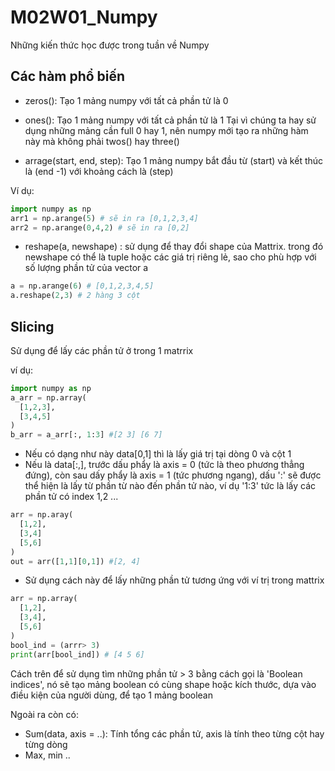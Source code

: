 # M02W01_Numpy
Những kiến thức học được trong tuần về Numpy 

## Các hàm phổ biến 

- zeros(): Tạo 1 mảng numpy với tất cả phần tử là 0
- ones(): Tạo 1 mảng numpy với tất cả phần tử là 1
Tại vì chúng ta hay sử dụng những mảng cần full 0 hay 1, nên numpy mới tạo ra những hàm này mà không phải twos() hay three()

- arrage(start, end, step): Tạo 1 mảng numpy bắt đầu từ (start) và kết thúc là (end -1) với khoảng cách là (step)
  
Ví dụ:

```python
import numpy as np
arr1 = np.arange(5) # sẽ in ra [0,1,2,3,4]
arr2 = np.arange(0,4,2) # sẽ in ra [0,2]
```

- reshape(a, newshape) : sử dụng để thay đổi shape của Mattrix. trong đó newshape có thể là tuple hoặc các giá trị riêng lẻ, sao cho phù hợp với số lượng phần tử của vector a

```python
a = np.arange(6) # [0,1,2,3,4,5]
a.reshape(2,3) # 2 hàng 3 cột
```

## Slicing
Sử dụng để lấy các phần tử ở trong 1 matrrix

ví dụ:
```python
import numpy as np
a_arr = np.array(
  [1,2,3],
  [3,4,5]
)
b_arr = a_arr[:, 1:3] #[2 3] [6 7]
```
- Nếu có dạng như này data[0,1] thì là lấy giá trị tại dòng 0 và cột 1
- Nếu là data[:,], trước dấu phẩy là axis = 0 (tức là theo phương thẳng đứng), còn sau dấy phẩy là axis = 1 (tức phương ngang), dấu ':' sẽ được thể hiện là lấy từ phần từ nào đến phần tử nào, ví dụ '1:3' tức là lấy các phần tử có index 1,2 ...

```python
arr = np.aray(
  [1,2],
  [3,4]
  [5,6]
)
out = arr([1,1][0,1]) #[2, 4]
```
- Sử dụng cách này để lấy những phần tử tương ứng với ví trị trong mattrix

```python
arr = np.array(
  [1,2],
  [3,4],
  [5,6]
)
bool_ind = (arrr> 3)
print(arr[bool_ind]) # [4 5 6]
```

Cách trên để sử dụng tìm những phần tử > 3 bằng cách gọi là 'Boolean indices', nó sẽ tạo mảng boolean có cùng shape hoặc kích thước, dựa vào điều kiện của người dùng, để tạo 1 mảng boolean

Ngoài ra còn có:
+ Sum(data, axis = ..): Tính tổng các phần tử, axis là tính theo từng cột hay từng dòng
+ Max, min ..
